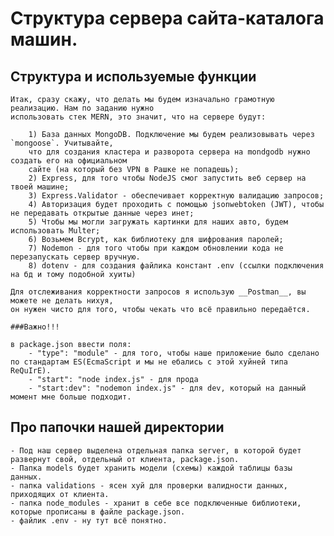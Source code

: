 # Структура сервера сайта-каталога машин.

## Структура и используемые функции
    Итак, сразу скажу, что делать мы будем изначально грамотную реализацию. Нам по заданию нужно 
    использовать стек MERN, это значит, что на сервере будут:

        1) База данных MongoDB. Подключение мы будем реализовывать через `mongoose`. Учитывайте, 
        что для создания кластера и разворота сервера на mondgodb нужно создать его на официальном 
        сайте (на который без VPN в Рашке не попадешь);
        2) Express, для того чтобы NodeJS смог запустить веб сервер на твоей машине;
        3) Express.Validator - обеспечивает корректную валидацию запросов;
        4) Авторизация будет проходить с помощью jsonwebtoken (JWT), чтобы не передавать открытые данные через инет;
        5) Чтобы мы могли загружать картинки для наших авто, будем использовать Multer;
        6) Возьмем Bcrypt, как библиотеку для шифрования паролей;
        7) Nodemon - для того чтобы при каждом обновлении кода не перезапускать сервер вручную.
        8) dotenv - для создания файлика констант .env (ссылки подключения на бд и тому подобной хуиты)

    Для отслеживания корректности запросов я использую __Postman__, вы можете не делать нихуя,
    он нужен чисто для того, чтобы чекать что всё правильно передаётся.

    ###Важно!!!

    в package.json ввести поля:
        - "type": "module" - для того, чтобы наше приложение было сделано по стандартам ES(EcmaScript и мы не ебались с этой хуйней типа ReQuIrE).
        - "start": "node index.js" - для прода
        - "start:dev": "nodemon index.js" - для dev, который на данный момент мне больше подходит.

## Про папочки нашей директории
    - Под наш сервер выделена отдельная папка server, в которой будет развернут свой, отдельный от клиента, package.json.
    - Папка models будет хранить модели (схемы) каждой таблицы базы данных.
    - папка validations - ясен хуй для проверки валидности данных, приходящих от клиента.
    - папка node_modules - хранит в себе все подключенные библиотеки, которые прописаны в файле package.json.
    - файлик .env - ну тут всё понятно.
